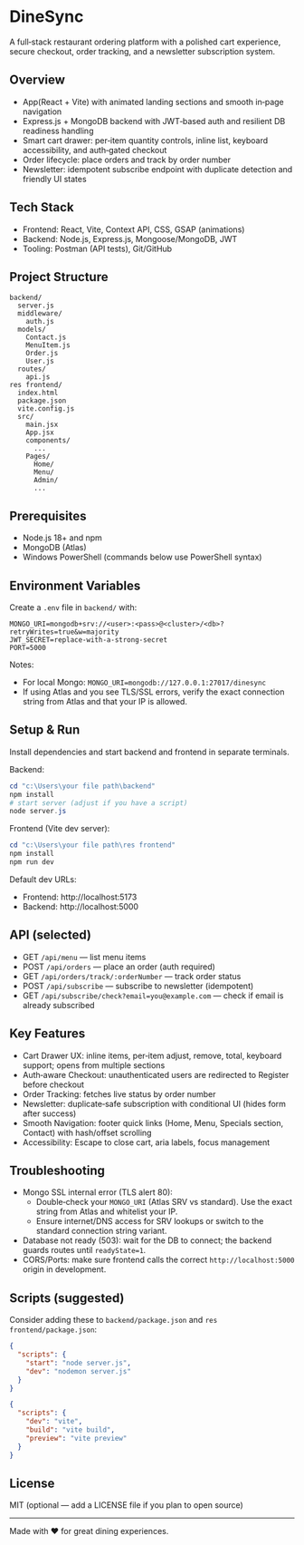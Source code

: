 # DineSync

A full‑stack restaurant ordering platform with a polished cart experience, secure checkout, order tracking, and a newsletter subscription system.

## Overview
- App(React + Vite) with animated landing sections and smooth in‑page navigation
- Express.js + MongoDB backend with JWT‑based auth and resilient DB readiness handling
- Smart cart drawer: per‑item quantity controls, inline list, keyboard accessibility, and auth‑gated checkout
- Order lifecycle: place orders and track by order number
- Newsletter: idempotent subscribe endpoint with duplicate detection and friendly UI states

## Tech Stack
- Frontend: React, Vite, Context API, CSS, GSAP (animations)
- Backend: Node.js, Express.js, Mongoose/MongoDB, JWT
- Tooling: Postman (API tests), Git/GitHub

## Project Structure
```
backend/
  server.js
  middleware/
    auth.js
  models/
    Contact.js
    MenuItem.js
    Order.js
    User.js
  routes/
    api.js
res frontend/
  index.html
  package.json
  vite.config.js
  src/
    main.jsx
    App.jsx
    components/
      ...
    Pages/
      Home/
      Menu/
      Admin/
      ...
```

## Prerequisites
- Node.js 18+ and npm
- MongoDB (Atlas)
- Windows PowerShell (commands below use PowerShell syntax)

## Environment Variables
Create a `.env` file in `backend/` with:
```
MONGO_URI=mongodb+srv://<user>:<pass>@<cluster>/<db>?retryWrites=true&w=majority
JWT_SECRET=replace-with-a-strong-secret
PORT=5000
```
Notes:
- For local Mongo: `MONGO_URI=mongodb://127.0.0.1:27017/dinesync`
- If using Atlas and you see TLS/SSL errors, verify the exact connection string from Atlas and that your IP is allowed.

## Setup & Run
Install dependencies and start backend and frontend in separate terminals.

Backend:
```powershell
cd "c:\Users\your file path\backend"
npm install
# start server (adjust if you have a script)
node server.js
```

Frontend (Vite dev server):
```powershell
cd "c:\Users\your file path\res frontend"
npm install
npm run dev
```

Default dev URLs:
- Frontend: http://localhost:5173
- Backend: http://localhost:5000

## API (selected)
- GET `/api/menu` — list menu items
- POST `/api/orders` — place an order (auth required)
- GET `/api/orders/track/:orderNumber` — track order status
- POST `/api/subscribe` — subscribe to newsletter (idempotent)
- GET `/api/subscribe/check?email=you@example.com` — check if email is already subscribed

## Key Features
- Cart Drawer UX: inline items, per‑item adjust, remove, total, keyboard support; opens from multiple sections
- Auth‑aware Checkout: unauthenticated users are redirected to Register before checkout
- Order Tracking: fetches live status by order number
- Newsletter: duplicate‑safe subscription with conditional UI (hides form after success)
- Smooth Navigation: footer quick links (Home, Menu, Specials section, Contact) with hash/offset scrolling
- Accessibility: Escape to close cart, aria labels, focus management

## Troubleshooting
- Mongo SSL internal error (TLS alert 80):
  - Double‑check your `MONGO_URI` (Atlas SRV vs standard). Use the exact string from Atlas and whitelist your IP.
  - Ensure internet/DNS access for SRV lookups or switch to the standard connection string variant.
- Database not ready (503): wait for the DB to connect; the backend guards routes until `readyState=1`.
- CORS/Ports: make sure frontend calls the correct `http://localhost:5000` origin in development.

## Scripts (suggested)
Consider adding these to `backend/package.json` and `res frontend/package.json`:
```json
{
  "scripts": {
    "start": "node server.js",
    "dev": "nodemon server.js"
  }
}
```
```json
{
  "scripts": {
    "dev": "vite",
    "build": "vite build",
    "preview": "vite preview"
  }
}
```

## License
MIT (optional — add a LICENSE file if you plan to open source)

---

Made with ❤️ for great dining experiences.
